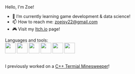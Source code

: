 Hello, I'm Zoe!

- 🌱 I’m currently learning game development & data science!
- 📫 How to reach me: zoejsy22@gmail.com
- 🎮 Visit my <a href="https://lorevoon.itch.io/">Itch.io</a> page!

Languages and tools: <br>
<img src="https://cdn.jsdelivr.net/gh/devicons/devicon@latest/icons/csharp/csharp-original.svg" style="height: 35px; width: 35px;" />
<img src="https://cdn.jsdelivr.net/gh/devicons/devicon@latest/icons/cplusplus/cplusplus-original.svg" style="height: 35px; width: 35px;" />
<img src="https://cdn.jsdelivr.net/gh/devicons/devicon@latest/icons/c/c-original.svg" style="height: 35px; width: 35px;" />
<img src="https://cdn.jsdelivr.net/gh/devicons/devicon@latest/icons/python/python-original.svg" style="height: 35px; width: 35px;" />
<img src="https://cdn.jsdelivr.net/gh/devicons/devicon@latest/icons/unity/unity-original.svg" style="height: 35px; width: 35px;" />
<img src="https://cdn.jsdelivr.net/gh/devicons/devicon@latest/icons/azuresqldatabase/azuresqldatabase-original.svg" style="height: 35px; width: 35px;" />

<br>
I previously worked on a <a href="https://github.com/Stree0408/ENGG1340_G49-">C++ Termial Minesweeper</a>!
